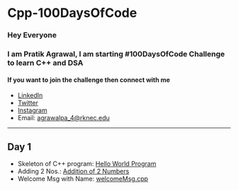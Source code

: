 # Cpp-100DaysOfCode

### Hey Everyone

### I am <b>Pratik Agrawal</b>, I am starting <b>#100DaysOfCode</b> Challenge to learn C++ and DSA

#### If you want to join the challenge then connect with me

- [LinkedIn](https://linkedin.com/in/rudrapratik)
- [Twitter](https://twitter.com/Rudra_Pratik)
- [Instagram](https://instagram.com/rudrapratik30)
- Email: [agrawalpa_4@rknec.edu](mailto:agrawalpa_4@rknec.edu)

--------------------------------------

## Day 1

- Skeleton of C++ program: [Hello World Program](helloWorld.cpp)
- Adding 2 Nos.: [Addition of 2 Numbers](add2No.cpp)
- Welcome Msg with Name: [welcomeMsg.cpp](welcomeMsg.cpp)